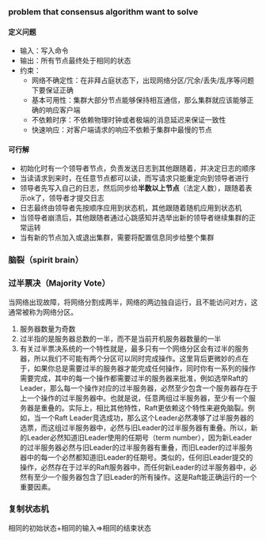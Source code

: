 ### problem that consensus algorithm want to solve

#### 定义问题

* 输入：写入命令
* 输出：所有节点最终处于相同的状态
* 约束：
  * 网络不确定性：在非拜占庭状态下，出现网络分区/冗余/丢失/乱序等问题下要保证正确
  * 基本可用性：集群大部分节点能够保持相互通信，那么集群就应该能够正确的响应客户端
  * 不依赖时序：不依赖物理时钟或者极端的消息延迟来保证一致性
  * 快速响应：对客户端请求的响应不依赖于集群中最慢的节点

#### 可行解

* 初始化时有一个领导者节点，负责发送日志到其他跟随着，并决定日志的顺序
* 当读请求到来时，在任意节点都可以读，而写请求只能重定向到领导者进行
* 领导者先写入自己的日志，然后同步给**半数以上节点**（法定人数），跟随着表示ok了，领导者才提交日志
* 日志最终由领导者先按顺序应用到状态机，其他跟随着随机应用到状态机
* 当领导者崩溃后，其他跟随者通过心跳感知并选举出新的领导者继续集群的正常运转
* 当有新的节点加入或退出集群，需要将配置信息同步给整个集群

### 脑裂（spirit brain）

### 过半票决（Majority Vote）

当网络出现故障，将网络分割成两半，网络的两边独自运行，且不能访问对方，这通常被称为网络分区。

1. 服务器数量为奇数
2. 过半指的是服务器总数的一半，而不是当前开机服务器数量的一半
3. 有关过半票决系统的一个特性就是，最多只有一个网络分区会有过半的服务器，所以我们不可能有两个分区可以同时完成操作。这里背后更微妙的点在于，如果你总是需要过半的服务器才能完成任何操作，同时你有一系列的操作需要完成，其中的每一个操作都需要过半的服务器来批准，例如选举Raft的Leader，那么每一个操作对应的过半服务器，必然至少包含一个服务器存在于上一个操作的过半服务器中。也就是说，任意两组过半服务器，至少有一个服务器是重叠的。实际上，相比其他特性，Raft更依赖这个特性来避免脑裂。例如，当一个Raft Leader竞选成功，那么这个Leader必然凑够了过半服务器的选票，而这组过半服务器中，必然与旧Leader的过半服务器有重叠。所以，新的Leader必然知道旧Leader使用的任期号（term number），因为新Leader的过半服务器必然与旧Leader的过半服务器有重叠，而旧Leader的过半服务器中的每一个必然都知道旧Leader的任期号。类似的，任何旧Leader提交的操作，必然存在于过半的Raft服务器中，而任何新Leader的过半服务器中，必然有至少一个服务器包含了旧Leader的所有操作。这是Raft能正确运行的一个重要因素。

### 复制状态机

相同的初始状态+相同的输入=>相同的结束状态